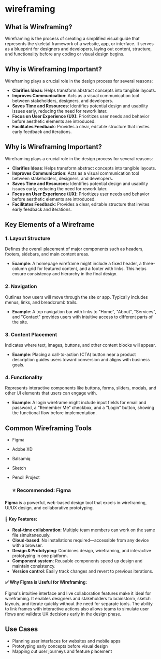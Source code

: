 # wireframing
## What is Wireframing?

Wireframing is the process of creating a simplified visual guide that represents the skeletal framework of a website, app, or interface. It serves as a blueprint for designers and developers, laying out content, structure, and functionality before any coding or visual design begins.

##  Why is Wireframing Important?

Wireframing plays a crucial role in the design process for several reasons:

- **Clarifies Ideas**: Helps transform abstract concepts into tangible layouts.
- **Improves Communication**: Acts as a visual communication tool between stakeholders, designers, and developers.
- **Saves Time and Resources**: Identifies potential design and usability issues early, reducing the need for rework later.
- **Focus on User Experience (UX)**: Prioritizes user needs and behavior before aesthetic elements are introduced.
- **Facilitates Feedback**: Provides a clear, editable structure that invites early feedback and iterations.
  
## Why is Wireframing Important?

Wireframing plays a crucial role in the design process for several reasons:

- **Clarifies Ideas**: Helps transform abstract concepts into tangible layouts.
- **Improves Communication**: Acts as a visual communication tool between stakeholders, designers, and developers.
- **Saves Time and Resources**: Identifies potential design and usability issues early, reducing the need for rework later.
- **Focus on User Experience (UX)**: Prioritizes user needs and behavior before aesthetic elements are introduced.
- **Facilitates Feedback**: Provides a clear, editable structure that invites early feedback and iterations.

## Key Elements of a Wireframe

### 1. **Layout Structure**

Defines the overall placement of major components such as headers, footers, sidebars, and main content areas.

- **Example**: A homepage wireframe might include a fixed header, a three-column grid for featured content, and a footer with links. This helps ensure consistency and hierarchy in the final design.

### 2. **Navigation**

Outlines how users will move through the site or app. Typically includes menus, links, and breadcrumb trails.

- **Example**: A top navigation bar with links to "Home", "About", "Services", and "Contact" provides users with intuitive access to different parts of the site.

### 3. **Content Placement**

Indicates where text, images, buttons, and other content blocks will appear.

- **Example**: Placing a call-to-action (CTA) button near a product description guides users toward conversion and aligns with business goals.

### 4. **Functionality**

Represents interactive components like buttons, forms, sliders, modals, and other UI elements that users can engage with.

- **Example**: A login wireframe might include input fields for email and password, a "Remember Me" checkbox, and a "Login" button, showing the functional flow before implementation.

## Common Wireframing Tools

- Figma
- Adobe XD
- Balsamiq
- Sketch
- Pencil Project

  ### ⭐ Recommended: Figma

**Figma** is a powerful, web-based design tool that excels in wireframing, UI/UX design, and collaborative prototyping.

#### 🔹 Key Features:
- **Real-time collaboration**: Multiple team members can work on the same file simultaneously.
- **Cloud-based**: No installations required—accessible from any device with a browser.
- **Design & Prototyping**: Combines design, wireframing, and interactive prototyping in one platform.
- **Component system**: Reusable components speed up design and maintain consistency.
- **Version control**: Easily track changes and revert to previous iterations.

#### ✅ Why Figma is Useful for Wireframing:
Figma's intuitive interface and live collaboration features make it ideal for wireframing. It enables designers and stakeholders to brainstorm, sketch layouts, and iterate quickly without the need for separate tools. The ability to link frames with interactive actions also allows teams to simulate user flows and validate UX decisions early in the design phase.

##  Use Cases

- Planning user interfaces for websites and mobile apps
- Prototyping early concepts before visual design
- Mapping out user journeys and feature placement
